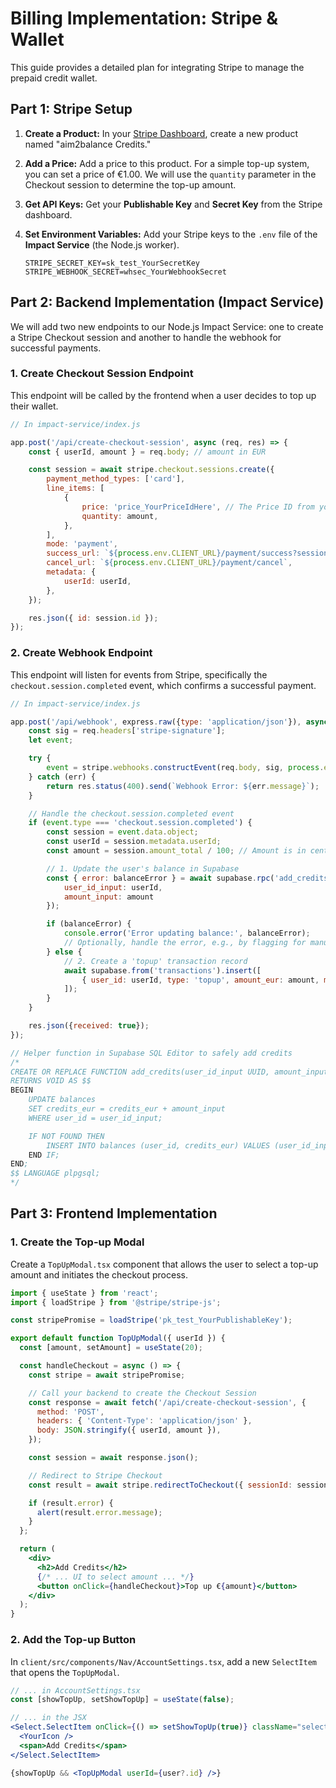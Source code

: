 # Billing Implementation: Stripe & Wallet

This guide provides a detailed plan for integrating Stripe to manage the prepaid credit wallet.

## Part 1: Stripe Setup

1.  **Create a Product:** In your [Stripe Dashboard](https://dashboard.stripe.com/), create a new product named "aim2balance Credits."
2.  **Add a Price:** Add a price to this product. For a simple top-up system, you can set a price of €1.00. We will use the `quantity` parameter in the Checkout session to determine the top-up amount.
3.  **Get API Keys:** Get your **Publishable Key** and **Secret Key** from the Stripe dashboard.
4.  **Set Environment Variables:** Add your Stripe keys to the `.env` file of the **Impact Service** (the Node.js worker).

    ```
    STRIPE_SECRET_KEY=sk_test_YourSecretKey
    STRIPE_WEBHOOK_SECRET=whsec_YourWebhookSecret
    ```

## Part 2: Backend Implementation (Impact Service)

We will add two new endpoints to our Node.js Impact Service: one to create a Stripe Checkout session and another to handle the webhook for successful payments.

### 1. Create Checkout Session Endpoint

This endpoint will be called by the frontend when a user decides to top up their wallet.

```javascript
// In impact-service/index.js

app.post('/api/create-checkout-session', async (req, res) => {
    const { userId, amount } = req.body; // amount in EUR

    const session = await stripe.checkout.sessions.create({
        payment_method_types: ['card'],
        line_items: [
            {
                price: 'price_YourPriceIdHere', // The Price ID from your Stripe dashboard
                quantity: amount,
            },
        ],
        mode: 'payment',
        success_url: `${process.env.CLIENT_URL}/payment/success?session_id={CHECKOUT_SESSION_ID}`,
        cancel_url: `${process.env.CLIENT_URL}/payment/cancel`,
        metadata: {
            userId: userId,
        },
    });

    res.json({ id: session.id });
});
```

### 2. Create Webhook Endpoint

This endpoint will listen for events from Stripe, specifically the `checkout.session.completed` event, which confirms a successful payment.

```javascript
// In impact-service/index.js

app.post('/api/webhook', express.raw({type: 'application/json'}), async (req, res) => {
    const sig = req.headers['stripe-signature'];
    let event;

    try {
        event = stripe.webhooks.constructEvent(req.body, sig, process.env.STRIPE_WEBHOOK_SECRET);
    } catch (err) {
        return res.status(400).send(`Webhook Error: ${err.message}`);
    }

    // Handle the checkout.session.completed event
    if (event.type === 'checkout.session.completed') {
        const session = event.data.object;
        const userId = session.metadata.userId;
        const amount = session.amount_total / 100; // Amount is in cents

        // 1. Update the user's balance in Supabase
        const { error: balanceError } = await supabase.rpc('add_credits', { 
            user_id_input: userId, 
            amount_input: amount 
        });

        if (balanceError) {
            console.error('Error updating balance:', balanceError);
            // Optionally, handle the error, e.g., by flagging for manual review
        } else {
            // 2. Create a 'topup' transaction record
            await supabase.from('transactions').insert([
                { user_id: userId, type: 'topup', amount_eur: amount, metadata: { stripeSessionId: session.id } },
            ]);
        }
    }

    res.json({received: true});
});

// Helper function in Supabase SQL Editor to safely add credits
/*
CREATE OR REPLACE FUNCTION add_credits(user_id_input UUID, amount_input NUMERIC)
RETURNS VOID AS $$
BEGIN
    UPDATE balances
    SET credits_eur = credits_eur + amount_input
    WHERE user_id = user_id_input;

    IF NOT FOUND THEN
        INSERT INTO balances (user_id, credits_eur) VALUES (user_id_input, amount_input);
    END IF;
END;
$$ LANGUAGE plpgsql;
*/
```

## Part 3: Frontend Implementation

### 1. Create the Top-up Modal

Create a `TopUpModal.tsx` component that allows the user to select a top-up amount and initiates the checkout process.

```jsx
import { useState } from 'react';
import { loadStripe } from '@stripe/stripe-js';

const stripePromise = loadStripe('pk_test_YourPublishableKey');

export default function TopUpModal({ userId }) {
  const [amount, setAmount] = useState(20);

  const handleCheckout = async () => {
    const stripe = await stripePromise;

    // Call your backend to create the Checkout Session
    const response = await fetch('/api/create-checkout-session', {
      method: 'POST',
      headers: { 'Content-Type': 'application/json' },
      body: JSON.stringify({ userId, amount }),
    });

    const session = await response.json();

    // Redirect to Stripe Checkout
    const result = await stripe.redirectToCheckout({ sessionId: session.id });

    if (result.error) {
      alert(result.error.message);
    }
  };

  return (
    <div>
      <h2>Add Credits</h2>
      {/* ... UI to select amount ... */}
      <button onClick={handleCheckout}>Top up €{amount}</button>
    </div>
  );
}
```

### 2. Add the Top-up Button

In `client/src/components/Nav/AccountSettings.tsx`, add a new `SelectItem` that opens the `TopUpModal`.

```jsx
// ... in AccountSettings.tsx
const [showTopUp, setShowTopUp] = useState(false);

// ... in the JSX
<Select.SelectItem onClick={() => setShowTopUp(true)} className="select-item text-sm">
  <YourIcon />
  <span>Add Credits</span>
</Select.SelectItem>

{showTopUp && <TopUpModal userId={user?.id} />}
```
